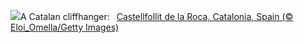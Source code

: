 ![](https://www.bing.com/th?id=OHR.CastellfollitSpain_EN-US8880313790_UHD.jpg&w=1000)A Catalan cliffhanger:&nbsp;&ensp;[Castellfollit de la Roca, Catalonia, Spain (© Eloi_Omella/Getty Images)](https://www.bing.com/th?id=OHR.CastellfollitSpain_EN-US8880313790_UHD.jpg)
<br><br/>
